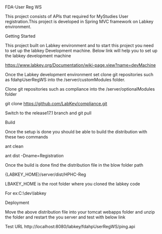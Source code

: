 FDA-User Reg WS

This project consists of APIs that required for MyStudies User registration.This project is developed in Spring MVC framework on Labkey environment.

Getting Started

This project built on Labkey environment and to start this project you need to set up the labkey 
Development machine. Below link will help you to set up the labkey development machine 

https://www.labkey.org/Documentation/wiki-page.view?name=devMachine

Once the Labkey development environment set clone git repositories such as fdahpUserRegWS into the /server/customModules folder.

Clone git repositories such as compliance into the /server/optionalModules folder

git clone https://github.com/LabKey/compliance.git

Switch to the release17.1 branch and git pull

Build

Once the setup is done you should be able to build the distribution with these two commands 

ant clean

ant dist -Dname=Registration

Once the build is done find the distribution file in the blow folder path

{LABKEY_HOME}/server/dist/HPHC-Reg

LBAKEY_HOME is the root folder where you cloned the labkey code

For ex:C:\dev\labkey

Deployment

Move the above distribution file into your tomcat webapps folder and unzip the folder and restart the you server and test with below link

Test URL
http://localhost:8080/labkey/fdahpUserRegWS/ping.api




